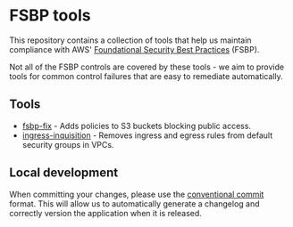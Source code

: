 # FSBP tools

This repository contains a collection of tools that help us maintain compliance with AWS'
[Foundational Security Best Practices](https://docs.aws.amazon.com/securityhub/latest/userguide/fsbp-standard.html)
(FSBP).

Not all of the FSBP controls are covered by these tools - we aim to provide tools for common
control failures that are easy to remediate automatically.

## Tools

- [fsbp-fix](./fsbp-fix/README.md) - Adds policies to S3 buckets blocking public access.
- [ingress-inquisition](./ingress-inquisition/README.md) - Removes ingress and egress rules from default security groups in VPCs.

## Local development

When committing your changes, please use the
[conventional commit](https://www.conventionalcommits.org/en/v1.0.0/#summary)
format. This will allow us to automatically generate a changelog and correctly
version the application when it is released.
